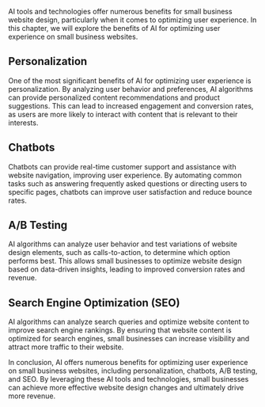 

AI tools and technologies offer numerous benefits for small business website design, particularly when it comes to optimizing user experience. In this chapter, we will explore the benefits of AI for optimizing user experience on small business websites.

Personalization
---------------

One of the most significant benefits of AI for optimizing user experience is personalization. By analyzing user behavior and preferences, AI algorithms can provide personalized content recommendations and product suggestions. This can lead to increased engagement and conversion rates, as users are more likely to interact with content that is relevant to their interests.

Chatbots
--------

Chatbots can provide real-time customer support and assistance with website navigation, improving user experience. By automating common tasks such as answering frequently asked questions or directing users to specific pages, chatbots can improve user satisfaction and reduce bounce rates.

A/B Testing
-----------

AI algorithms can analyze user behavior and test variations of website design elements, such as calls-to-action, to determine which option performs best. This allows small businesses to optimize website design based on data-driven insights, leading to improved conversion rates and revenue.

Search Engine Optimization (SEO)
--------------------------------

AI algorithms can analyze search queries and optimize website content to improve search engine rankings. By ensuring that website content is optimized for search engines, small businesses can increase visibility and attract more traffic to their website.

In conclusion, AI offers numerous benefits for optimizing user experience on small business websites, including personalization, chatbots, A/B testing, and SEO. By leveraging these AI tools and technologies, small businesses can achieve more effective website design changes and ultimately drive more revenue.
